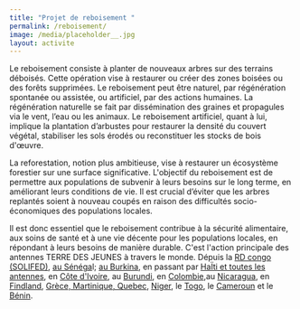 ```yaml
---
title: "Projet de reboisement "
permalink: /reboisement/
image: /media/placeholder__.jpg
layout: activite
---
```

Le reboisement consiste à planter de nouveaux arbres sur des terrains déboisés. Cette opération vise à restaurer ou créer des zones boisées ou des forêts supprimées. Le reboisement peut être naturel, par régénération spontanée ou assistée, ou artificiel, par des actions humaines. La régénération naturelle se fait par dissémination des graines et propagules via le vent, l’eau ou les animaux. Le reboisement artificiel, quant à lui, implique la plantation d’arbustes pour restaurer la densité du couvert végétal, stabiliser les sols érodés ou reconstituer les stocks de bois d'œuvre.

La reforestation, notion plus ambitieuse, vise à restaurer un écosystème forestier sur une surface significative. L'objectif du reboisement est de permettre aux populations de subvenir à leurs besoins sur le long terme, en améliorant leurs conditions de vie. Il est crucial d’éviter que les arbres replantés soient à nouveau coupés en raison des difficultés socio-économiques des populations locales.

Il est donc essentiel que le reboisement contribue à la sécurité alimentaire, aux soins de santé et à une vie décente pour les populations locales, en répondant à leurs besoins de manière durable.
C'est l'action principale des antennes TERRE DES JEUNES à travers le monde. Dépuis la [RD congo (SOLIFED)](https://www.terredesjeunes.org/uvira.html), [au Sénéga](https://www.terredesjeunes.org/senegal.html)l; [au Burkina](https://www.terredesjeunes.org/seepat.html), en passant par [HaÏti et toutes les antennes](https://www.terredesjeunes.org/gonaives.html), en [Côte d'Ivoire](https://www.terredesjeunes.org/cotedivoire.html), au [Burundi](https://www.terredesjeunes.org/burundi.html), en [Colombie](https://www.terredesjeunes.org/colombia.html),au [Nicaragua](https://www.terredesjeunes.org/nicaragua.html), en [Findland](https://www.terredesjeunes.org/suomi.html), [Grèce, Martinique, Quebec](https://www.terredesjeunes.org/quebec.html), [Niger](https://www.terredesjeunes.org/niamey-niger.html), le [Togo](https://www.terredesjeunes.org/togo.html), le [Cameroun](https://www.terredesjeunes.org/cameroun.html) et le [Bénin](https://www.terredesjeunes.org/benin.html).
